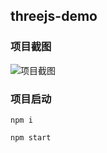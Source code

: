 ## threejs-demo

### 项目截图

![项目截图](./public/demo.gif "项目截图")


### 项目启动

```shell
npm i

npm start
```